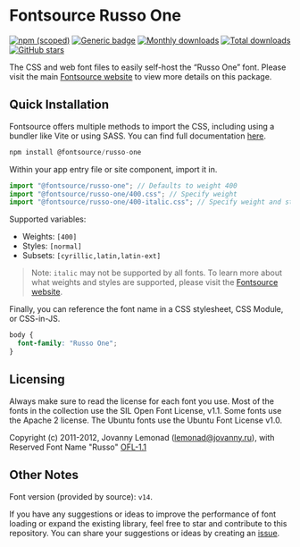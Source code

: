 # Fontsource Russo One

[![npm (scoped)](https://img.shields.io/npm/v/@fontsource/russo-one?color=brightgreen)](https://www.npmjs.com/package/@fontsource/russo-one) [![Generic badge](https://img.shields.io/badge/fontsource-passing-brightgreen)](https://github.com/fontsource/fontsource) [![Monthly downloads](https://badgen.net/npm/dm/@fontsource/russo-one)](https://github.com/fontsource/fontsource) [![Total downloads](https://badgen.net/npm/dt/@fontsource/russo-one)](https://github.com/fontsource/fontsource) [![GitHub stars](https://img.shields.io/github/stars/fontsource/fontsource.svg?style=social&label=Star)](https://github.com/fontsource/fontsource/stargazers)

The CSS and web font files to easily self-host the “Russo One” font. Please visit the main [Fontsource website](https://fontsource.org/fonts/russo-one) to view more details on this package.

## Quick Installation

Fontsource offers multiple methods to import the CSS, including using a bundler like Vite or using SASS. You can find full documentation [here](https://fontsource.org/docs/getting-started/introduction).

```javascript
npm install @fontsource/russo-one
```

Within your app entry file or site component, import it in.

```javascript
import "@fontsource/russo-one"; // Defaults to weight 400
import "@fontsource/russo-one/400.css"; // Specify weight
import "@fontsource/russo-one/400-italic.css"; // Specify weight and style
```

Supported variables:
- Weights: `[400]`
- Styles: `[normal]`
- Subsets: `[cyrillic,latin,latin-ext]`

> Note: `italic` may not be supported by all fonts. To learn more about what weights and styles are supported, please visit the [Fontsource website](https://fontsource.org/fonts/russo-one).

Finally, you can reference the font name in a CSS stylesheet, CSS Module, or CSS-in-JS.

```css
body {
  font-family: "Russo One";
}
```

## Licensing
Always make sure to read the license for each font you use. Most of the fonts in the collection use the SIL Open Font License, v1.1. Some fonts use the Apache 2 license. The Ubuntu fonts use the Ubuntu Font License v1.0.

Copyright (c) 2011-2012, Jovanny Lemonad (lemonad@jovanny.ru), with Reserved Font Name "Russo"
[OFL-1.1](http://scripts.sil.org/OFL)

## Other Notes
Font version (provided by source): `v14`.

If you have any suggestions or ideas to improve the performance of font loading or expand the existing library, feel free to star and contribute to this repository. You can share your suggestions or ideas by creating an [issue](https://github.com/fontsource/fontsource/issues).